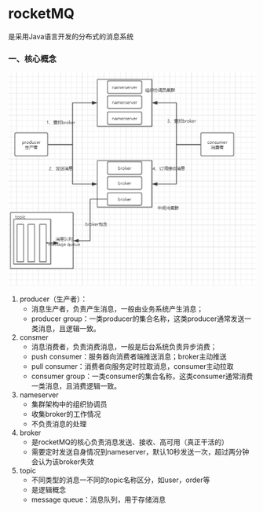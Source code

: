 # rocketMQ

是采用Java语言开发的分布式的消息系统

### 一、核心概念

![](./image/kuangjia.PNG)

1. producer（生产者）：
   - 消息生产者，负责产生消息，一般由业务系统产生消息；
   - producer group：一类producer的集合名称，这类producer通常发送一类消息，且逻辑一致。
2. consmer
   - 消息消费者，负责消费消息，一般是后台系统负责异步消费；
   - push consumer：服务器向消费者端推送消息；broker主动推送
   - pull consumer：消费者向服务定时拉取消息，consumer主动拉取
   - consumer group：一类consumer的集合名称，这类consumer通常消费一类消息，且消费逻辑一致。
3. nameserver
   - 集群架构中的组织协调员
   - 收集broker的工作情况
   - 不负责消息的处理
4. broker
   - 是rocketMQ的核心负责消息发送、接收、高可用（真正干活的）
   - 需要定时发送自身情况到nameserver，默认10秒发送一次，超过两分钟会认为该broker失效
5. topic
   - 不同类型的消息一不同的topic名称区分，如user，order等
   - 是逻辑概念
   - message queue：消息队列，用于存储消息